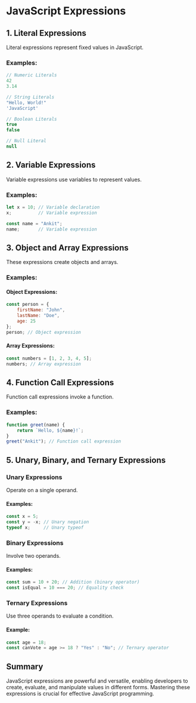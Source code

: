 
# JavaScript Expressions

## 1. Literal Expressions

Literal expressions represent fixed values in JavaScript.

### Examples:
```javascript
// Numeric Literals
42
3.14

// String Literals
"Hello, World!"
'JavaScript'

// Boolean Literals
true
false

// Null Literal
null
```

## 2. Variable Expressions

Variable expressions use variables to represent values.

### Examples:
```javascript
let x = 10; // Variable declaration
x;          // Variable expression

const name = "Ankit";
name;       // Variable expression
```

## 3. Object and Array Expressions

These expressions create objects and arrays.

### Examples:

#### Object Expressions:
```javascript
const person = {
    firstName: "John",
    lastName: "Doe",
    age: 25
};
person; // Object expression
```

#### Array Expressions:
```javascript
const numbers = [1, 2, 3, 4, 5];
numbers; // Array expression
```

## 4. Function Call Expressions

Function call expressions invoke a function.

### Examples:
```javascript
function greet(name) {
    return `Hello, ${name}!`;
}
greet("Ankit"); // Function call expression
```

## 5. Unary, Binary, and Ternary Expressions

### Unary Expressions

Operate on a single operand.

#### Examples:
```javascript
const x = 5;
const y = -x; // Unary negation
typeof x;     // Unary typeof
```

### Binary Expressions

Involve two operands.

#### Examples:
```javascript
const sum = 10 + 20; // Addition (binary operator)
const isEqual = 10 === 20; // Equality check
```

### Ternary Expressions

Use three operands to evaluate a condition.

#### Example:
```javascript
const age = 18;
const canVote = age >= 18 ? "Yes" : "No"; // Ternary operator
```

## Summary

JavaScript expressions are powerful and versatile, enabling developers to create, evaluate, and manipulate values in different forms. Mastering these expressions is crucial for effective JavaScript programming.
